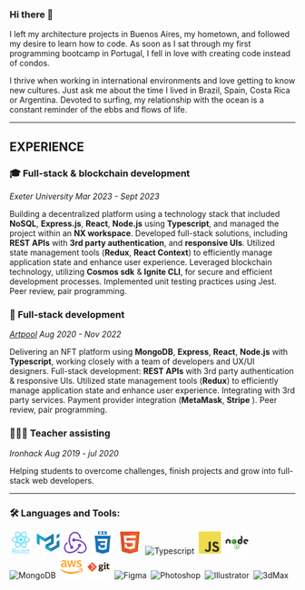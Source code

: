 ### Hi there 👋

I left my architecture projects in Buenos Aires, my hometown, and followed my desire to learn how to code. As soon as I sat through my first programming bootcamp in Portugal, I fell in love with creating code instead of condos. 

I thrive when working in international environments and love getting to know new cultures. Just ask me about the time I lived in Brazil, Spain, Costa Rica or Argentina. Devoted to surfing, my relationship with the ocean is a constant reminder of the ebbs and flows of life.

___
## EXPERIENCE

### 🎓 Full-stack & blockchain development

_Exeter University Mar 2023 - Sept 2023_

Building a decentralized platform using  a technology stack that included **NoSQL**, **Express.js**, **React**, **Node.js** using **Typescript**, and managed the project within an **NX workspace**.
Developed full-stack solutions, including **REST APIs** with **3rd party authentication**, and **responsive UIs**.
Utilized state management tools (**Redux**, **React Context**) to efficiently manage application state and enhance user experience.
Leveraged blockchain technology, utilizing **Cosmos sdk** & **Ignite CLI**, for secure and efficient development processes.
Implemented unit testing practices using Jest.
Peer review, pair programming.

### 🎨 Full-stack development
_[Artpool](https://www.artpool.xyz/) Aug 2020 - Nov 2022_ 

Delivering an NFT platform using **MongoDB**, **Express**, **React**, **Node.js** with **Typescript**, working closely with a team of developers and UX/UI designers.
Full-stack development: **REST APIs** with 3rd party authentication & responsive UIs.
Utilized state management tools (**Redux**) to efficiently manage application state and enhance user experience.
Integrating with 3rd party services.
Payment provider integration (**MetaMask**, **Stripe** ).
Peer review, pair programming.

### 👩🏽‍💻 Teacher assisting
_Ironhack Aug 2019 - jul 2020_

Helping students to overcome challenges, finish projects and grow into full-stack web developers.


___
### 🛠️ Languages and Tools:
<div>
  <img src="https://github.com/devicons/devicon/blob/master/icons/react/react-original-wordmark.svg" title="React" alt="React" width="40" height="40"/>&nbsp;
  <img src="https://github.com/devicons/devicon/blob/master/icons/materialui/materialui-original.svg" title="Material UI" alt="Material UI" width="40" height="40"/>&nbsp;
  <img src="https://github.com/devicons/devicon/blob/master/icons/redux/redux-original.svg" title="Redux" alt="Redux " width="40" height="40"/>&nbsp;
  <img src="https://github.com/devicons/devicon/blob/master/icons/css3/css3-plain-wordmark.svg"  title="CSS3" alt="CSS" width="40" height="40"/>&nbsp;
  <img src="https://github.com/devicons/devicon/blob/master/icons/html5/html5-original.svg" title="HTML5" alt="HTML" width="40" height="40"/>&nbsp;
  <img src="https://cdn.jsdelivr.net/gh/devicons/devicon@latest/icons/typescript/typescript-original.svg" title="Typescript" alt="Typescript" width="40" height="40"/>&nbsp;
  <img src="https://github.com/devicons/devicon/blob/master/icons/javascript/javascript-original.svg" title="JavaScript" alt="JavaScript" width="40" height="40"/>&nbsp;
  <img src="https://github.com/devicons/devicon/blob/master/icons/nodejs/nodejs-original-wordmark.svg" title="NodeJS" alt="NodeJS" width="40" height="40"/>&nbsp;
  <img src="https://cdn.jsdelivr.net/gh/devicons/devicon@latest/icons/mongodb/mongodb-original-wordmark.svg" title="MongoDB" alt="MongoDB" width="40" height="40"/>&nbsp;
  <img src="https://github.com/devicons/devicon/blob/master/icons/amazonwebservices/amazonwebservices-plain-wordmark.svg" title="AWS" alt="AWS" width="40" height="40"/>&nbsp;
  <img src="https://github.com/devicons/devicon/blob/master/icons/git/git-original-wordmark.svg" title="Git" **alt="Git" width="40" height="40"/>&nbsp;
  <img src="https://cdn.jsdelivr.net/gh/devicons/devicon@latest/icons/figma/figma-original.svg" title="Figma" alt="Figma" width="40" height="40"/>&nbsp;
  <img src="https://cdn.jsdelivr.net/gh/devicons/devicon@latest/icons/photoshop/photoshop-original.svg" title="Photoshop" alt="Photoshop" width="40" height="40"/>&nbsp;
  <img src="https://cdn.jsdelivr.net/gh/devicons/devicon@latest/icons/illustrator/illustrator-plain.svg" title="Illustrator" alt="Illustrator" width="40" height="40"/>&nbsp;
  <img src="https://cdn.jsdelivr.net/gh/devicons/devicon@latest/icons/threedsmax/threedsmax-original.svg" title="3dMax" alt="3dMax" width="40" height="40"/>&nbsp;
</div>

<!--
**soniameller/soniameller** is a ✨ _special_ ✨ repository because its `README.md` (this file) appears on your GitHub profile.

Here are some ideas to get you started:

- 🔭 I’m currently working on ...
- 🌱 I’m currently learning ...
- 👯 I’m looking to collaborate on ...
- 🤔 I’m looking for help with ...
- 💬 Ask me about ...
- 📫 How to reach me: ...
- 😄 Pronouns: ...
- ⚡ Fun fact: ...
-->
